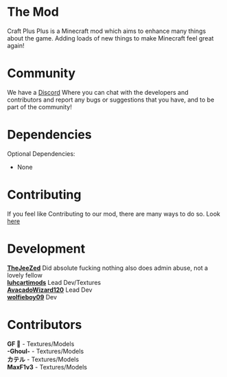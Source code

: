 # The Mod
Craft Plus Plus is a Minecraft mod which aims to enhance many things about the game. Adding loads of new things to make Minecraft feel great again!

# Community
We have a [Discord](https://discord.gg/pp3TacNa22) Where you can chat with the developers and contributors and report any bugs or suggestions that you have, and to be part of the community!

# Dependencies
Optional Dependencies:
- None

# Contributing
If you feel like Contributing to our mod, there are many ways to do so. Look [here](CONTRIBUTING.md)

# Development
[**TheJeeZed**](https://github.com/TheJeeZed) Did absolute fucking nothing also does admin abuse, not a lovely fellow <br>
[**luhcartimods**](https://github.com/luhcartimods) Lead Dev/Textures <br>
[**AvacadoWizard120**](https://github.com/AvacadoWizard120) Lead Dev <br>
[**wolfieboy09**](https://github.com/wolfieboy09) Dev <br>

# Contributors
**GF 👀** - Textures/Models <br>
**-Ghoul-** - Textures/Models <br>
**カテル** - Textures/Models <br>
**MaxF1v3** - Textures/Models <br>
